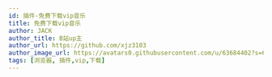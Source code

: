 ```yaml
---
id: 插件-免费下载vip音乐
title: 免费下载vip音乐
author: JACK
author_title: B站up主
author_url: https://github.com/xjz3103
author_image_url: https://avatars0.githubusercontent.com/u/63684402?s=60&v=4
tags: [浏览器, 插件,vip,下载]
---
```


